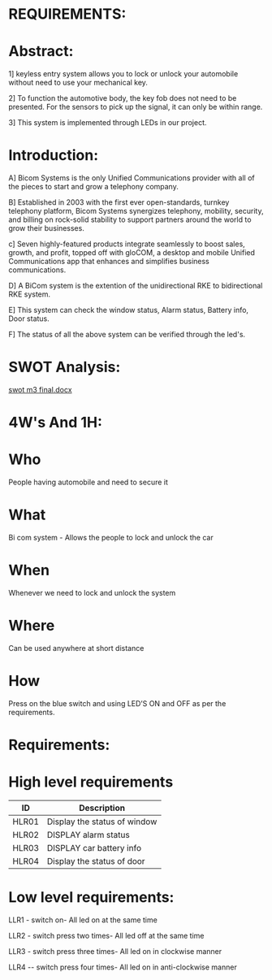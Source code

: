 # REQUIREMENTS:

# Abstract:
1] keyless entry system allows you to lock or unlock your automobile without need to use your mechanical key.

2] To function the automotive body, the key fob does not need to be presented. For the sensors to pick up the signal, it can only be within range.

3] This system is implemented through LEDs in our project.
# Introduction:

   A] Bicom Systems is the only Unified Communications provider with all of the pieces to start and grow a telephony company.  
        
   B] Established in 2003 with the first ever open-standards, turnkey telephony platform, Bicom Systems synergizes telephony, mobility, security, and billing on rock-solid stability to support partners around the world to grow their businesses. 

   c] Seven highly-featured products integrate seamlessly to boost sales, growth, and profit, topped off with gloCOM, a desktop and mobile Unified Communications app that enhances and simplifies business communications. 

   D] A BiCom system is the extention of the unidirectional RKE to bidirectional RKE system.

   E] This system can check the window status, Alarm status, Battery info, Door status.

   F] The status of all the above system can be verified through the led's.

# SWOT Analysis:
[swot m3 final.docx](https://github.com/rashmi2800/M3_Group19/files/8232587/swot.m3.final.docx)

# 4W's And 1H:
# Who
People having automobile and need to secure it
# What
Bi com system - Allows the people to lock and unlock the car
# When
Whenever we need to lock and unlock the system
# Where
Can be used anywhere at short distance
# How
Press on the blue switch and using LED’S ON and OFF as per the requirements.

# Requirements:
# High level requirements

| ID   |  Description                    |
|------|---------------------------------|
|HLR01 | Display the status of window    |
|HLR02 | DISPLAY alarm status            |
|HLR03 | DISPLAY car battery info        |
| HLR04| Display the status of door      |


# Low level requirements:
 LLR1 - switch on- All led on at the same time
 
 LLR2 - switch press two times- All led off at the same time
 
 LLR3 - switch press three times- All led on in clockwise manner
 
 LLR4 -- switch press four times- All led on in anti-clockwise manner
